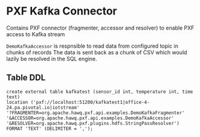 # PXF Kafka Connector 

Contains PXF connector (fragmenter, accessor and resolver) to enable PXF access to Kafka stream

```DemoKafkaAccessor``` is respnsible to read data from configured topic in chunks of records
The data is sent back as a chunk of CSV which would lazily be resolved in the SQL engine.

## Table DDL
```
create external table kafkatest (sensor_id int, temperature int, time text)
location ('pxf://localhost:51200/kafkatest1|office-4-24.pa.pivotal.io|iotstream'
'?FRAGMENTER=org.apache.hawq.pxf.api.examples.DemoKafkaFragmenter'
'&ACCESSOR=org.apache.hawq.pxf.api.examples.DemoKafkaAccessor'
'&RESOLVER=org.apache.hawq.pxf.plugins.hdfs.StringPassResolver')
FORMAT 'TEXT' (DELIMITER = ',');
```
